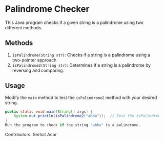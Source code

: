 # Palindrome Checker

This Java program checks if a given string is a palindrome using two different methods.

## Methods

1. `isPalindrome(String str)`: Checks if a string is a palindrome using a two-pointer approach.
2. `isPalindrome2(String str)`: Determines if a string is a palindrome by reversing and comparing.

## Usage

Modify the `main` method to test the `isPalindrome2` method with your desired string.

```java
public static void main(String[] args) {
    System.out.println(isPalindrome2("abba"));  // Test the isPalindrome2 method with "abba" string
}
Run the program to check if the string "abba" is a palindrome. 
```
Contributors: Serhat Acar

